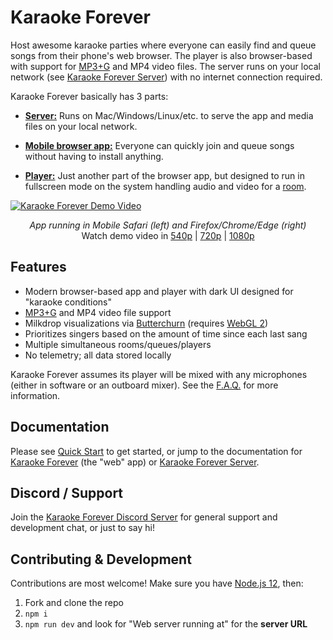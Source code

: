 # Karaoke Forever

Host awesome karaoke parties where everyone can easily find and queue songs from their phone's web browser. The player is also browser-based with support for [MP3+G](https://en.wikipedia.org/wiki/MP3%2BG) and MP4 video files. The server runs on your local network (see [Karaoke Forever Server](https://www.karaoke-forever.com/docs/#karaoke-forever-server)) with no internet connection required.

Karaoke Forever basically has 3 parts:

- **[Server:](https://www.karaoke-forever.com/docs/#karaoke-forever-server)** Runs on Mac/Windows/Linux/etc. to serve the app and media files on your local network.

- **[Mobile browser app:](https://www.karaoke-forever.com/docs/#karaoke-forever)** Everyone can quickly join and queue songs without having to install anything.

- **[Player:](https://www.karaoke-forever.com/docs/#player-admin-only)** Just another part of the browser app, but designed to run in fullscreen mode on the system handling audio and video for a [room](https://www.karaoke-forever.com/docs/#rooms-admin-only).

[![Karaoke Forever Demo Video](https://www.karaoke-forever.com/static/karaoke-forever-demo1-540p.jpg)](https://www.karaoke-forever.com/static/karaoke-forever-demo1-540p.mp4)

<p align="center">
  <i>App running in Mobile Safari (left) and Firefox/Chrome/Edge (right)</i><br>
  Watch demo video in
  <a href="https://www.karaoke-forever.com/static/karaoke-forever-demo1-540p.mp4">540p</a> |
  <a href="https://www.karaoke-forever.com/static/karaoke-forever-demo1-720p.mp4">720p</a> |
  <a href="https://www.karaoke-forever.com/static/karaoke-forever-demo1-1080p.mp4">1080p</a>
</p>

## Features

- Modern browser-based app and player with dark UI designed for "karaoke conditions"
- [MP3+G](https://en.wikipedia.org/wiki/MP3%2BG) and MP4 video file support
- Milkdrop visualizations via [Butterchurn](https://github.com/jberg/butterchurn) (requires [WebGL 2](https://caniuse.com/#feat=webgl2))
- Prioritizes singers based on the amount of time since each last sang
- Multiple simultaneous rooms/queues/players
- No telemetry; all data stored locally

Karaoke Forever assumes its player will be mixed with any microphones (either in software or an outboard mixer). See the [F.A.Q.](https://www.karaoke-forever.com/faq/#whats-the-recommended-microphone-audio-setup) for more information.

## Documentation

Please see [Quick Start](https://www.karaoke-forever.com/docs#quick-start) to get started, or jump to the documentation for [Karaoke Forever](https://www.karaoke-forever.com/docs/#karaoke-forever) (the "web" app) or [Karaoke Forever Server](https://www.karaoke-forever.com/docs/#karaoke-forever-server).

## Discord / Support

Join the [Karaoke Forever Discord Server](https://discord.gg/PgqVtFq) for general support and development chat, or just to say hi!

## Contributing & Development

Contributions are most welcome! Make sure you have [Node.js 12](https://nodejs.org/en/), then:

1. Fork and clone the repo
2. `npm i`
3. `npm run dev` and look for "Web server running at" for the **server URL**
